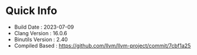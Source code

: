 # Quick Info
* Build Date : 2023-07-09
* Clang Version : 16.0.6
* Binutils Version : 2.40
* Compiled Based : https://github.com/llvm/llvm-project/commit/7cbf1a25
